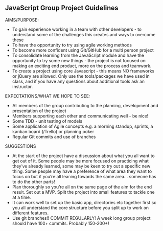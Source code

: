 ## JavaScript Group Project Guidelines


AIMS/PURPOSE:

- To gain experience working in a team with other developers - to understand some of the challenges this creates and ways to overcome these
- To have the opportunity to try using agile working methods
- To become more confident using Git/GitHub for a multi person project
- To consolidate learning from the JavaScript module and have the opportunity to try some new things - the project is not focused on making an exciting end product, more on the process and teamwork. 
- To create a project using core Javascript - this means NO frameworks or jQuery are allowed. Only use the tools/packages we have used in class, and if you have any questions about additional tools ask an instructor.

EXPECTATIONS/WHAT WE HOPE TO SEE:

- All members of the group contributing to the planning, development and presentation of the project
- Members supporting each other and communicating well - be nice!
- Some TDD - unit testing of models
- Some application of Agile concepts e.g. a morning standup, sprints, a kanban board (/Trello) or planning poker
- Regular Git commits and use of branches

SUGGESTIONS

- At the start of the project have a discussion about what you all want to get out of it. Some people may be more focused on practicing what they’ve already learned, some may be keen to try out a specific new thing. Some people may have a preference of what area they want to focus on but if you’re all leaning towards the same area… someone has to do the other parts!
- Plan thoroughly so you’re all on the same page of the aim for the end result. Set out a MVP. Split the project into small features to tackle one at a time.
- It can work well to set up the basic app, directories etc together first so you all understand the core structure before you split up to work on different features. 
- Use git branches!! COMMIT REGULARLY! A week long group project should have 100+ commits. Probably 150-200+!

